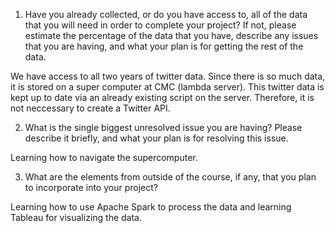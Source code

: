 1. Have you already collected, or do you have access to, all of the data that you will need in order to complete your project? If not, please estimate the percentage of the data that you have, describe any issues that you are having, and what your plan is for getting the rest of the data.

We have access to all two years of twitter data. Since there is so much data, it is stored on a super computer at CMC (lambda server). This twitter data is kept up to date via an already existing script on the server. Therefore, it is not neccessary to create a Twitter API.

2. What is the single biggest unresolved issue you are having? Please describe it briefly, and what your plan is for resolving this issue.

Learning how to navigate the supercomputer.

3. What are the elements from outside of the course, if any, that you plan to incorporate into your project?

Learning how to use Apache Spark to process the data and learning Tableau for visualizing the data.

